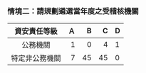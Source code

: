 ### 情境二：請規劃遴選當年度之受稽核機關
資安責任等級  | Ａ | B | C | D
:-------------:| -------------:| -------------:| -------------:| -------------
公務機關  | 1| 0| 4| 1
特定非公務機關   | 7| 45| 45| 0
